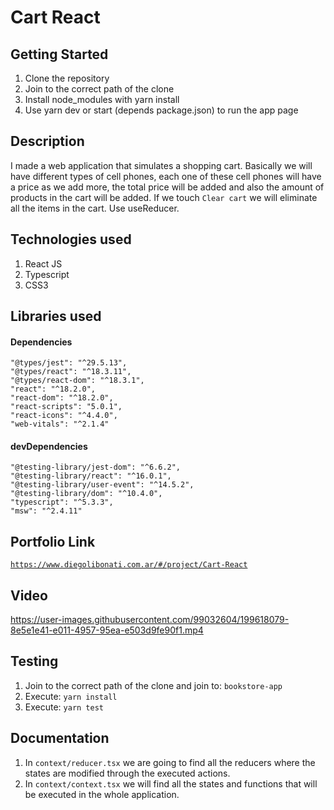 # Cart React

## Getting Started

1. Clone the repository
2. Join to the correct path of the clone
3. Install node_modules with yarn install
4. Use yarn dev or start (depends package.json) to run the app page

## Description

I made a web application that simulates a shopping cart. Basically we will have different types of cell phones, each one of these cell phones will have a price as we add more, the total price will be added and also the amount of products in the cart will be added. If we touch `Clear cart` we will eliminate all the items in the cart. Use useReducer.

## Technologies used

1. React JS
2. Typescript
3. CSS3

## Libraries used

#### Dependencies

```
"@types/jest": "^29.5.13",
"@types/react": "^18.3.11",
"@types/react-dom": "^18.3.1",
"react": "^18.2.0",
"react-dom": "^18.2.0",
"react-scripts": "5.0.1",
"react-icons": "^4.4.0",
"web-vitals": "^2.1.4"
```

#### devDependencies

```
"@testing-library/jest-dom": "^6.6.2",
"@testing-library/react": "^16.0.1",
"@testing-library/user-event": "^14.5.2",
"@testing-library/dom": "^10.4.0",
"typescript": "^5.3.3",
"msw": "^2.4.11"
```

## Portfolio Link

[`https://www.diegolibonati.com.ar/#/project/Cart-React`](https://www.diegolibonati.com.ar/#/project/Cart-React)

## Video

https://user-images.githubusercontent.com/99032604/199618079-8e5e1e41-e011-4957-95ea-e503d9fe90f1.mp4

## Testing

1. Join to the correct path of the clone and join to: `bookstore-app`
2. Execute: `yarn install`
3. Execute: `yarn test`

## Documentation

1. In `context/reducer.tsx` we are going to find all the reducers where the states are modified through the executed actions.
3. In `context/context.tsx` we will find all the states and functions that will be executed in the whole application.